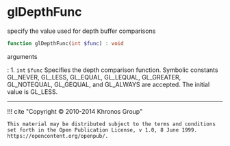 # glDepthFunc
specify the value used for depth buffer comparisons

```php
function glDepthFunc(int $func) : void
```

arguments

:    1. `int` `$func` Specifies the depth comparison function. Symbolic constants
    <constant>GL_NEVER</constant>, <constant>GL_LESS</constant>,
    <constant>GL_EQUAL</constant>, <constant>GL_LEQUAL</constant>,
    <constant>GL_GREATER</constant>, <constant>GL_NOTEQUAL</constant>,
    <constant>GL_GEQUAL</constant>, and <constant>GL_ALWAYS</constant> are
    accepted. The initial value is <constant>GL_LESS</constant>.

---
     

!!! cite "Copyright © 2010-2014 Khronos Group"

    This material may be distributed subject to the terms and conditions set forth in the Open Publication License, v 1.0, 8 June 1999. https://opencontent.org/openpub/.